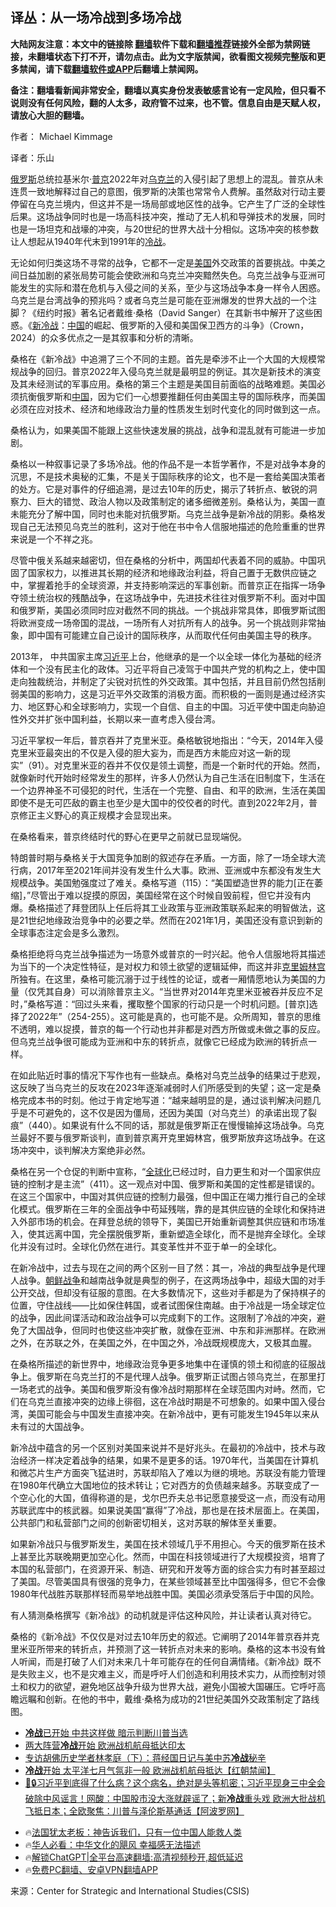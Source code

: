  <!-- 面包屑导航 --> <h2>译丛：从一场冷战到多场冷战</h2> <p class="notice"><b>大陆网友注意：本文中的链接除 <a href="https://github.com/bannedbook/fanqiang" >翻墙</a>软件下载和<a href="https://github.com/killgcd/justmysocks/blob/master/README.md">翻墙推荐</a>链接外全部为禁网链接，未翻墙状态下打不开，请勿点击。此为文字版禁闻，欲看图文视频完整版和更多禁闻，请下载<a href="https://github.com/bannedbook/fanqiang">翻墙软件或APP</a>后翻墙上禁闻网。</p><p>备注：翻墙看新闻非常安全，翻墙以真实身份发表敏感言论有一定风险，但只看不说则没有任何风险，翻的人太多，政府管不过来，也不管。信息自由是天赋人权，请放心大胆的翻墙。</b></p>  <div class="entry"> <p>作者： Michael Kimmage</p> <p id="conimg">译者：乐山</p> <p><a href="https://www.bannedbook.org/bnews/tag/%e4%bf%84%e7%bd%97%e6%96%af/" class="st_tag internal_tag" rel="tag" title="标签 俄罗斯 下的日志">俄罗斯</a>总统拉基米尔·<a href="https://www.bannedbook.org/bnews/tag/%e6%99%ae%e4%ba%ac/" class="st_tag internal_tag" rel="tag" title="标签 普京 下的日志">普京</a>2022年对<a href="https://www.bannedbook.org/bnews/tag/%e4%b9%8c%e5%85%8b%e5%85%b0/" class="st_tag internal_tag" rel="tag" title="标签 乌克兰 下的日志">乌克兰</a>的入侵引起了思想上的混乱。普京从未连贯一致地解释过自己的意图，俄罗斯的决策也常常令人费解。虽然敌对行动主要停留在乌克兰境内，但这并不是一场局部或地区性的战争。它产生了广泛的全球性后果。这场战争同时也是一场高科技冲突，推动了无人机和导弹技术的发展，同时也是一场坦克和战壕的冲突，与20世纪的世界大战十分相似。这场冲突的核参数让人想起从1940年代末到1991年的<a href="https://www.bannedbook.org/bnews/tag/%E5%86%B7%E6%88%98/" class="st_tag internal_tag" rel="tag" title="标签 冷战 下的日志">冷战</a>。</p> <p>无论如何归类这场不寻常的战争，它都不一定是<a href="https://www.bannedbook.org/bnews/tag/%e7%be%8e%e5%9b%bd/" class="st_tag internal_tag" rel="tag" title="标签 美国 下的日志">美国</a>外交政策的首要挑战。中美之间日益加剧的紧张局势可能会使欧洲和乌克兰冲突黯然失色。乌克兰战争与亚洲可能发生的实际和潜在危机与入侵之间的关系，至少与这场战争本身一样令人困惑。乌克兰是台湾战争的预兆吗？或者乌克兰是可能在亚洲爆发的世界大战的一个注脚？《纽约时报》著名记者戴维·桑格（David Sanger）在其新书中解开了这些困惑。《<a href="https://www.bannedbook.org/bnews/tag/%e6%96%b0%e5%86%b7%e6%88%98/" class="st_tag internal_tag" rel="tag" title="标签 新冷战 下的日志">新冷战</a>：<span class='wp_keywordlink_affiliate'><a href="https://www.bannedbook.org/" title="中国" target="_blank">中国</a></span>的崛起、俄罗斯的入侵和美国保卫西方的斗争》（Crown，2024）的众多优点之一是其叙事和分析的清晰。</p> <p>桑格在《新冷战》中追溯了三个不同的主题。首先是牵涉不止一个大国的大规模常规战争的回归。普京2022年入侵乌克兰就是最明显的例证。其次是新技术的演变及其未经测试的军事应用。桑格的第三个主题是美国目前面临的战略难题。美国必须抗衡俄罗斯和<a href="https://www.bannedbook.org/bnews/tag/%E4%B8%AD%E5%9B%BD/" class="st_tag internal_tag" rel="tag" title="标签 中国 下的日志">中国</a>，因为它们一心想要推翻任何由美国主导的国际秩序，而美国必须在应对技术、经济和地缘政治力量的性质发生划时代变化的同时做到这一点。</p>  <p>桑格认为，如果美国不能跟上这些快速发展的挑战，战争和混乱就有可能进一步加剧。</p> <p>桑格以一种叙事记录了多场冷战。他的作品不是一本哲学著作，不是对战争本身的沉思，不是技术奥秘的汇集，不是关于国际秩序的论文，也不是一套给美国决策者的处方。它是对事件的仔细追溯，是过去10年的历史，揭示了转折点、敏锐的洞察力、巨大的错觉、政治人物以及政策制定的诸多细微差别。桑格认为，美国一直未能充分了解中国，同时也未能对抗俄罗斯。乌克兰战争是新冷战的阴影。桑格发现自己无法预见乌克兰的胜利，这对于他在书中令人信服地描述的危险重重的世界来说是一个不祥之兆。</p> <p>尽管中俄关系越来越密切，但在桑格的分析中，两国却代表着不同的威胁。中国巩固了国家权力，以推进其长期的经济和地缘政治利益，将自己置于无数供应链之中，掌握着抢手的全球资源，并支持影响深远的军事创新。而普京正在指挥一场争夺领土统治权的残酷战争，在这场战争中，先进技术往往对俄罗斯不利。面对中国和俄罗斯，美国必须同时应对截然不同的挑战。一个挑战非常具体，即俄罗斯试图将欧洲变成一场帝国的混战，一场所有人对抗所有人的战争。另一个挑战则非常抽象，即中国有可能建立自己设计的国际秩序，从而取代任何由美国主导的秩序。</p> <p>2013年， 中共国家主席<a href="https://www.bannedbook.org/bnews/tag/%e4%b9%a0%e8%bf%91%e5%b9%b3/" class="st_tag internal_tag" rel="tag" title="标签 习近平 下的日志">习近平</a>上台，他继承的是一个以全球一体化为基础的经济体和一个没有民主化的政体。习近平将自己凌驾于中国共产党的机构之上，使中国走向独裁统治，并制定了尖锐对抗性的外交政策。其中包括，并且目前仍然包括削弱美国的影响力，这是习近平外交政策的消极方面。而积极的一面则是通过经济实力、地区野心和全球影响力，实现一个自信、自主的中国。习近平使中国走向胁迫性外交并扩张中国利益，长期以来一直考虑入侵台湾。</p> <p>习近平掌权一年后，普京吞并了克里米亚。桑格敏锐地指出：“今天，2014年入侵克里米亚最突出的不仅是入侵的胆大妄为，而是西方未能应对这一新的现实”（91）。对克里米亚的吞并不仅仅是领土调整，而是一个新时代的开始。然而，就像新时代开始时经常发生的那样，许多人仍然认为自己生活在旧制度下，生活在一个边界神圣不可侵犯的时代，生活在一个完整、自由、和平的欧洲，生活在美国即使不是无可匹敌的霸主也至少是大国中的佼佼者的时代。直到2022年2月，普京修正主义野心的真正规模才会显现出来。</p>  <p>在桑格看来，普京终结时代的野心在更早之前就已显现端倪。</p> <p>特朗普时期与桑格关于大国竞争加剧的叙述存在矛盾。一方面，除了一场全球大流行病，2017年至2021年间并没有发生什么大事。欧洲、亚洲或中东都没有发生大规模战争。美国勉强度过了难关。桑格写道（115）：“美国塑造世界的能力[正在萎缩]，”尽管出于难以捉摸的原因，美国经常在这个时候自毁前程，但它并没有内爆。桑格描述了拜登团队上任后将其工业政策与亚洲政策联系起来的明智做法，这是21世纪地缘政治竞争中的必要之举。然而在2021年1月，美国还没有意识到新的全球事态注定会是多么激烈。</p> <p>桑格拒绝将乌克兰战争描述为一场意外或普京的一时兴起。他令人信服地将其描述为当下的一个决定性特征，是对权力和领土欲望的逻辑延伸，而这并非<span class='wp_keywordlink'><a href="https://www.bannedbook.org/forum2/topic1172.html" title="克里姆林宫秘史——斯大林情妇的回忆" target="_blank">克里姆林宫</a></span>所独有。在这里，桑格可能沉溺于过于线性的论证，或者一厢情愿地认为美国的力量（仅凭其自身）可以消除普京主义。“当世界对2014年克里米亚被吞并反应不足时，”桑格写道：“回过头来看，攫取整个国家的行动只是一个时机问题。[普京]选择了2022年”（254-255）。这可能是真的，也可能不是。众所周知，普京的思维不透明，难以捉摸，普京的每一个行动也并非都是对西方所做或未做之事的反应。但乌克兰战争很可能成为亚洲和中东的转折点，就像它已经成为欧洲的转折点一样。</p> <p>在如此贴近时事的情况下写作也有一些缺点。桑格对乌克兰战争的结果过于悲观，这反映了当乌克兰的反攻在2023年逐渐减弱时人们所感受到的失望；这一定是桑格完成本书的时刻。他过于肯定地写道：“越来越明显的是，通过谈判解决问题几乎是不可避免的，这不仅是因为僵局，还因为美国（对乌克兰）的承诺出现了裂痕”（440）。如果说有什么不同的话，那就是俄罗斯正在慢慢输掉这场战争。乌克兰最好不要与俄罗斯谈判，直到普京离开克里姆林宫，俄罗斯放弃这场战争。在这场冲突中，谈判解决方案绝非必然。</p> <p>桑格在另一个仓促的判断中宣称，“<a href="https://www.bannedbook.org/bnews/tag/%e5%85%a8%e7%90%83%e5%8c%96/" class="st_tag internal_tag" rel="tag" title="标签 全球化 下的日志">全球化</a>已经过时，自力更生和对一个国家供应链的控制才是主流”（411）。这一观点对中国、俄罗斯和美国的定性都是错误的。在这三个国家中，中国对其供应链的控制力最强，但中国正在竭力推行自己的全球化模式。俄罗斯在三年的全面战争中苟延残喘，靠的是其供应链的全球化和保持进入外部市场的机会。在拜登总统的领导下，美国已开始重新调整其供应链和市场准入，使其远离中国，完全摆脱俄罗斯，重新塑造全球化，而不是抛弃全球化。全球化并没有过时。全球化仍然在进行。其变革性并不亚于单一的全球化。</p>  <p>在新冷战中，过去与现在之间的两个区别一目了然：其一，冷战的典型战争是代理人战争。<span class='wp_keywordlink'><a href="https://www.bannedbook.org/forum2/topic1037.html" title="朝鲜战争——李奇微回忆录" target="_blank">朝鲜战争</a></span>和越南战争就是典型的例子，在这两场战争中，超级大国的对手公开交战，但却没有征服的意图。在大多数情况下，这些对手都是为了保持棋子的位置，守住战线——比如保住韩国，或者试图保住南越。由于冷战是一场全球定位的战争，因此间谍活动和政治战争可以完成剩下的工作。这限制了冷战的冲突，避免了大国战争，但同时也使这些冲突扩散，就像在亚洲、中东和非洲那样。在欧洲之外，在苏联之外，在美国之外，在中国之外，冷战既规模庞大，又极其血腥。</p> <p>在桑格所描述的新世界中，地缘政治竞争更多地集中在谨慎的领土和彻底的征服战争上。俄罗斯在乌克兰打的不是代理人战争。俄罗斯正试图占领乌克兰，在那里打一场老式的战争。美国和俄罗斯没有像冷战时期那样在全球范围内对峙。然而，它们在乌克兰直接冲突的边缘上徘徊，这在冷战时期是不可想象的。如果中国入侵台湾，美国可能会与中国发生直接冲突。在新冷战中，更有可能发生1945年以来从未有过的大国战争。</p> <p>新冷战中蕴含的另一个区别对美国来说并不是好兆头。在最初的冷战中，技术与政治经济一样决定着战争的结果，如果不是更多的话。1970年代，当美国在计算机和微芯片生产方面突飞猛进时，苏联却陷入了难以为继的境地。苏联没有能力管理在1980年代确立大国地位的技术转让；它对西方的负债越来越多。苏联变成了一个空心化的大国，值得称道的是，戈尔巴乔夫总书记愿意接受这一点，而没有动用苏联武库中的核武器。如果说美国“赢得”了冷战，那也是在技术层面上。在美国，公共部门和私营部门之间的创新密切相关，这对苏联的解体至关重要。</p> <p>如果新冷战只与俄罗斯发生，美国在技术领域几乎不用担心。今天的俄罗斯在技术上甚至比苏联晚期更加空心化。然而，中国在科技领域进行了大规模投资，培育了本国的私营部门，在资源开采、制造、研究和开发等方面的综合实力有时甚至超过了美国。尽管美国具有很强的竞争力，在某些领域甚至比中国强得多，但它不会像1980年代战胜苏联那样轻而易举地战胜中国。美国必须承受落后于中国的风险。</p> <p>有人猜测桑格撰写《新冷战》的动机就是评估这种风险，并让读者认真对待它。</p>  <p>桑格的《新冷战》不仅仅是对过去10年历史的叙述。它阐明了2014年普京吞并克里米亚所带来的转折点，并预测了这一转折点对未来的影响。桑格的这本书没有耸人听闻，而是打破了人们对未来几十年可能存在的任何自满情绪。《新冷战》既不是失败主义，也不是灾难主义，而是呼吁人们创造和利用技术实力，从而控制对领土和权力的欲望，避免地区战争升级为世界大战，避免小国被大国碾压。它呼吁高瞻远瞩和创新。在他的书中，戴维·桑格为成功的21世纪美国外交政策制定了路线图。</p> <!--<div id="taboola-mid-1"></div>--><ul class='op-related-articles' title='相关阅读'> <li><a href='https://www.bannedbook.org/bnews/baitai/20240720/2064772.html' target='_blank'><b>冷战</b>已开始 中共这样做 暗示判断川普当选</a></li> <li><a href='https://www.bannedbook.org/bnews/baitai/20240720/2064589.html' target='_blank'>两大阵营<b>冷战</b>开始 欧洲战机航母抵达印太</a></li> <li><a href='https://www.bannedbook.org/bnews/bannedvideo/20240720/2064578.html' target='_blank'>专访胡佛历史学者林孝庭（下）：蒋经国日记与美中苏<b>冷战</b>秘辛</a></li> <li><a href='https://www.bannedbook.org/bnews/bannedvideo/20240720/2064469.html' target='_blank'><b>冷战</b>开始 太平洋七月气氛非一般 欧洲战机航母抵达【红朝禁闻】</a></li> <li><a href='https://www.bannedbook.org/bnews/bannedvideo/20240719/2064295.html' target='_blank'>🚨🔒习近平到底得了什么病？这个病名，绝对是头等机密；习近平现身三中全会破除中风谣言！网酸：中国股市没大涨就辟谣了；新<b>冷战</b>重头戏 欧洲大批战机飞抵日本；全欧聚焦：川普与泽伦斯基通话【阿波罗网】</a></li> </ul> <ul class="texttj"> <li>🔥<a href="https://www.bannedbook.org/bnews/ssgc/20230219/1850782.html" target="_blank">法国犹太老板：神告诉我们，只有一位中国人能救人类</a></li> <li>🔥<a href="https://www.bannedbook.org/bnews/comments/20220220/1694796.html" target="_blank">华人必看：中华文化的飓风 幸福感无法描述</a></li> <li>🔥<a href="https://github.com/bannedbook/fanqiang/wiki/V2ray%E6%9C%BA%E5%9C%BA" target="_blank">解锁ChatGPT|全平台高速翻墙:高清视频秒开,超低延迟</a></li> <li>🔥<a href="https://github.com/bannedbook/fanqiang/wiki/%E7%A6%81%E9%97%BB%E7%BD%91%E5%AE%89%E5%8D%93%E7%BF%BB%E5%A2%99%E6%96%B0%E9%97%BBAPP" target="_blank">免费PC翻墙、安卓VPN翻墙APP</a></li> </ul><p class="src-info">来源：Center for Strategic and International Studies(CSIS) </p><a name='sharetosocial'></a> <div style="margin-bottom:5px;padding-bottom:5px;clear:both"> <div id="archive-pix-1" class="banner-ads"> <!-- AuctionX Display platform tag START --> <div id="27602x728x90x621x_ADSLOT1" clicktrack="%%CLICK_URL_ESC%%"></div>  <!-- AuctionX Display platform tag END --> </div> <div id="archive-pix-2" class="banner-ads"> <!-- AuctionX Display platform tag START --> <div id="27556x300x250x621x_ADSLOT1" clicktrack="%%CLICK_URL_ESC%%" style="margin:0 auto;text-align:center"></div>  <!-- AuctionX Display platform tag END --> </div> </div>  <div id="archive-pix-1" class="banner-ads"> <!-- AuctionX Display platform tag START --> <div id="27603x728x90x621x_ADSLOT1" clicktrack="%%CLICK_URL_ESC%%"></div>  <!-- AuctionX Display platform tag END --> </div> </div><!--END ENTRY--> 